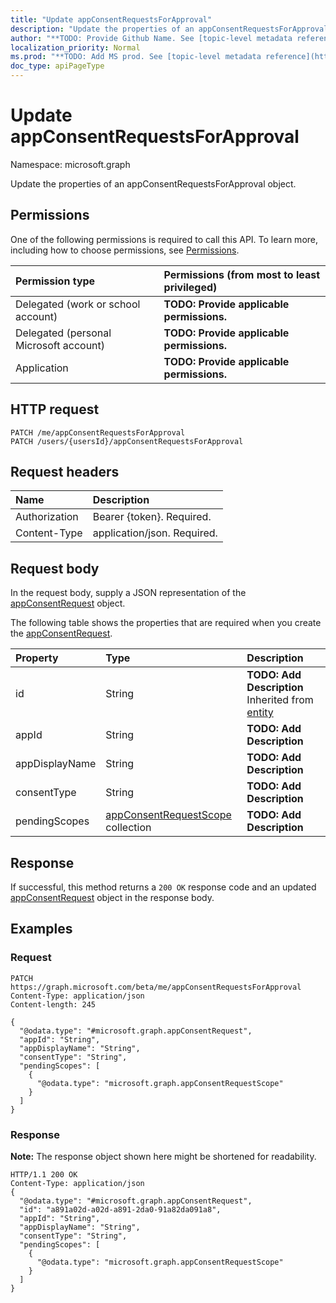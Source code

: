 ```yaml
---
title: "Update appConsentRequestsForApproval"
description: "Update the properties of an appConsentRequestsForApproval object."
author: "**TODO: Provide Github Name. See [topic-level metadata reference](https://msgo.azurewebsites.net/add/document/guidelines/metadata.html#topic-level-metadata)**"
localization_priority: Normal
ms.prod: "**TODO: Add MS prod. See [topic-level metadata reference](https://msgo.azurewebsites.net/add/document/guidelines/metadata.html#topic-level-metadata)**"
doc_type: apiPageType
---
```


# Update appConsentRequestsForApproval

Namespace: microsoft.graph

Update the properties of an appConsentRequestsForApproval object.

## Permissions
One of the following permissions is required to call this API. To learn more, including how to choose permissions, see [Permissions](/concepts/permissions-reference.md).

|Permission type|Permissions (from most to least privileged)|
|:---|:---|
|Delegated (work or school account)|**TODO: Provide applicable permissions.**|
|Delegated (personal Microsoft account)|**TODO: Provide applicable permissions.**|
|Application|**TODO: Provide applicable permissions.**|

## HTTP request
<!-- {
  "blockType": "ignored"
}
-->
``` http
PATCH /me/appConsentRequestsForApproval
PATCH /users/{usersId}/appConsentRequestsForApproval
```

## Request headers
|Name|Description|
|:---|:---|
|Authorization|Bearer {token}. Required.|
|Content-Type|application/json. Required.|

## Request body
In the request body, supply a JSON representation of the [appConsentRequest](../resources/appconsentrequest.md) object.

The following table shows the properties that are required when you create the [appConsentRequest](../resources/appconsentrequest.md).

|Property|Type|Description|
|:---|:---|:---|
|id|String|**TODO: Add Description** Inherited from [entity](../resources/entity.md)|
|appId|String|**TODO: Add Description**|
|appDisplayName|String|**TODO: Add Description**|
|consentType|String|**TODO: Add Description**|
|pendingScopes|[appConsentRequestScope](../resources/appconsentrequestscope.md) collection|**TODO: Add Description**|



## Response
If successful, this method returns a `200 OK` response code and an updated [appConsentRequest](../resources/appconsentrequest.md) object in the response body.

## Examples

### Request
<!-- {
  "blockType": "request",
  "name": "update_appconsentrequestsforapproval"
}
-->
``` http
PATCH https://graph.microsoft.com/beta/me/appConsentRequestsForApproval
Content-Type: application/json
Content-length: 245

{
  "@odata.type": "#microsoft.graph.appConsentRequest",
  "appId": "String",
  "appDisplayName": "String",
  "consentType": "String",
  "pendingScopes": [
    {
      "@odata.type": "microsoft.graph.appConsentRequestScope"
    }
  ]
}
```

### Response
**Note:** The response object shown here might be shortened for readability.
<!-- {
  "blockType": "response",
  "truncated": true
}
-->
``` http
HTTP/1.1 200 OK
Content-Type: application/json
{
  "@odata.type": "#microsoft.graph.appConsentRequest",
  "id": "a891a02d-a02d-a891-2da0-91a82da091a8",
  "appId": "String",
  "appDisplayName": "String",
  "consentType": "String",
  "pendingScopes": [
    {
      "@odata.type": "microsoft.graph.appConsentRequestScope"
    }
  ]
}
```

